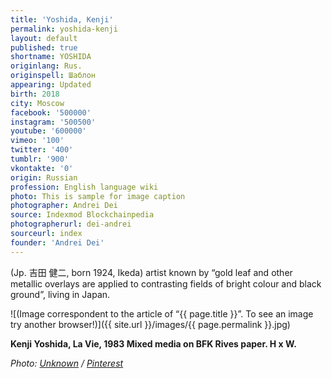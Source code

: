 ```yaml
---
title: 'Yoshida, Kenji'
permalink: yoshida-kenji
layout: default
published: true
shortname: YOSHIDA
originlang: Rus.
originspell: Шаблон
appearing: Updated
birth: 2018
city: Moscow
facebook: '500000'
instagram: '500500'
youtube: '600000'
vimeo: '100'
twitter: '400'
tumblr: '900'
vkontakte: '0'
origin: Russian
profession: English language wiki
photo: This is sample for image caption
photographer: Andrei Dei
source: Indexmod Blockchainpedia
photographerurl: dei-andrei
sourceurl: index
founder: 'Andrei Dei'
---
```

(Jp. 吉田 健二, born 1924, Ikeda) artist known by “gold leaf and other metallic overlays are applied to contrasting fields of bright colour and black ground”, living in Japan.

![(Image correspondent to the article of “{{ page.title }}”. To see an image try another browser!)]({{ site.url }}/images/{{ page.permalink }}.jpg)

**Kenji Yoshida, La Vie, 1983 Mixed media on BFK Rives paper. H x W.**

*Photo: [Unknown](http://example.net/) / [Pinterest](https://i.pinimg.com/236x/43/be/35/43be351c8edf76ec8021eef66bcf6e8f.jpg)*
